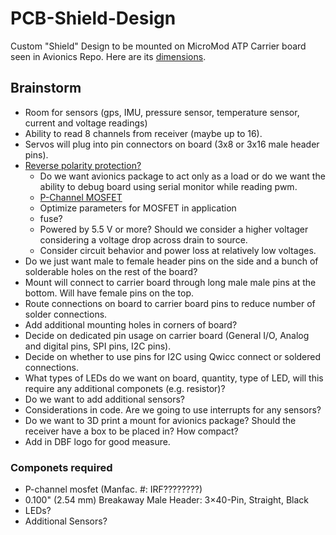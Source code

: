 # PCB-Shield-Design
Custom "Shield" Design to be mounted on MicroMod ATP Carrier board seen in Avionics Repo. Here are its [dimensions](https://cdn.sparkfun.com/assets/4/8/6/f/7/MicroMod_ATP_Carrier_Board_Dimensions.png).

## Brainstorm
- Room for sensors (gps, IMU, pressure sensor, temperature sensor, current and voltage readings)
- Ability to read 8 channels from receiver (maybe up to 16).
- Servos will plug into pin connectors on board (3x8 or 3x16 male header pins).
- [Reverse polarity protection?](https://www.youtube.com/watch?v=IrB-FPcv1Dc)
    - Do we want avionics package to act only as a load or do we want the ability to debug board using serial monitor while reading pwm.
    - [P-Channel MOSFET](https://www.mouser.com/Semiconductors/Discrete-Semiconductors/Transistors/MOSFET/_/N-ax1sf?P=1z0z7ptZ1yzxnagZ1z0y3dt&Rl=ax1sfZgjdhp2Z1yw74nrZ1yw78hpSGTax1sfZgjdhp5Z1ys05aaZ1yw8q5sSGT)
    - Optimize parameters for MOSFET in application
    - fuse?
    - Powered by 5.5 V or more? Should we consider a higher voltager considering a voltage drop across drain to source.
    - Consider circuit behavior and power loss at relatively low voltages.
- Do we just want male to female header pins on the side and a bunch of solderable holes on the rest of the board?
- Mount will connect to carrier board through long male male pins at the bottom. Will have female pins on the top.
- Route connections on board to carrier board pins to reduce number of solder connections.
- Add additional mounting holes in corners of board?
- Decide on dedicated pin usage on carrier board (General I/O, Analog and digital pins, SPI pins, I2C pins).
- Decide on whether to use pins for I2C using Qwicc connect or soldered connections. 
- What types of LEDs do we want on board, quantity, type of LED, will this require any additional componets (e.g. resistor)?
- Do we want to add additional sensors?
- Considerations in code. Are we going to use interrupts for any sensors? 
- Do we want to 3D print a mount for avionics package? Should the receiver have a box to be placed in? How compact?
- Add in DBF logo for good measure.

### Componets required
- P-channel mosfet (Manfac. #: IRF????????)
- 0.100" (2.54 mm) Breakaway Male Header: 3×40-Pin, Straight, Black
- LEDs?
- Additional Sensors?
